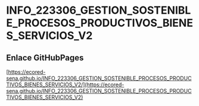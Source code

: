 # **INFO_223306_GESTION_SOSTENIBLE_PROCESOS_PRODUCTIVOS_BIENES_SERVICIOS_V2**

## **Enlace GitHubPages**

[https://ecored-sena.github.io/INFO_223306_GESTION_SOSTENIBLE_PROCESOS_PRODUCTIVOS_BIENES_SERVICIOS_V2/](https://ecored-sena.github.io/INFO_223306_GESTION_SOSTENIBLE_PROCESOS_PRODUCTIVOS_BIENES_SERVICIOS_V2)

#
